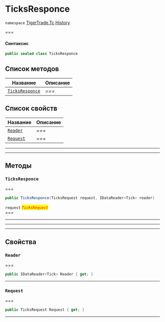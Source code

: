 # TicksResponce

`namespace` [TigerTrade.Tc](../).[History](./)

\===

#### Синтаксис

```csharp
public sealed class TicksResponce
```

## Список методов

| Название                                                    | Описание |
| ----------------------------------------------------------- | -------- |
| [`TicksResponce`](ticksresponce.cs.md#method-ticksresponce) | _===_    |

## Список свойств

| Название                                          | Описание |
| ------------------------------------------------- | -------- |
| [`Reader`](ticksresponce.cs.md#property-reader)   | _===_    |
| [`Request`](ticksresponce.cs.md#property-request) | _===_    |

***

***

## Методы

### `TicksResponce` <a href="#method-ticksresponce" id="method-ticksresponce"></a>

\===

```csharp
public TicksResponce(TicksRequest request, IDataReader<Tick> reader)
```

`request` _<mark style="color:red;">`TicksRequest`</mark>_\
_===_

***

***

***

## Свойства

### `Reader` <a href="#property-reader" id="property-reader"></a>

\===

```csharp
public IDataReader<Tick> Reader { get; }
```

***

### `Request` <a href="#property-request" id="property-request"></a>

\===

```csharp
public TicksRequest Request { get; }
```

***
